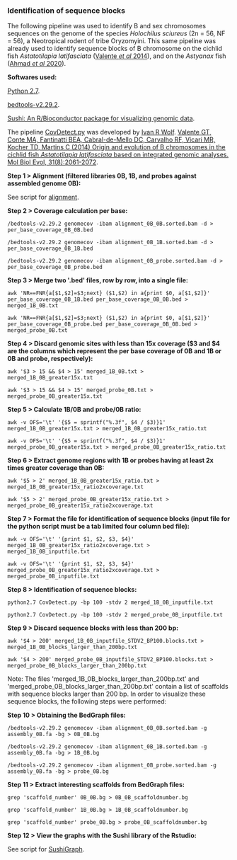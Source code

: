 ### Identification of sequence blocks

The following pipeline was used to identify B and sex chromosomes sequences on the genome of the species *Holochilus sciureus* (2n = 56, NF = 56), a Neotropical rodent of tribe Oryzomyini. This same pipeline was already used to identify sequence blocks of B chromosome on the cichlid fish *Astatotilapia latifasciata* ([Valente *et al* 2014](https://pubmed.ncbi.nlm.nih.gov/24770715/)), and on the *Astyanax* fish ([Ahmad *et al* 2020](https://bmcgenomics.biomedcentral.com/articles/10.1186/s12864-020-07072-1)).

**Softwares used:**

[Python 2.7](https://www.python.org/download/releases/2.7/).

[bedtools-v2.29.2](https://bedtools.readthedocs.io/en/latest/).

[Sushi: An R/Bioconductor package for visualizing genomic data](https://www.bioconductor.org/packages/release/bioc/vignettes/Sushi/inst/doc/Sushi.pdf).

The pipeline [CovDetect.py](https://github.com/ivanrwolf/CovDetect/blob/master/CovDetect.py) was developed by [Ivan R Wolf](https://github.com/ivanrwolf/CovDetect/blob/master/LICENSE). [Valente GT, Conte MA, Fantinatti BEA, Cabral-de-Mello DC, Carvalho RF, Vicari MR, Kocher TD, Martins C (2014) Origin and evolution of B chromosomes in the cichlid fish *Astatotilapia latifasciata* based on integrated genomic analyses. Mol Biol Evol, 31(8):2061-2072](https://pubmed.ncbi.nlm.nih.gov/24770715/).

**Step 1 > Alignment (filtered libraries 0B, 1B, and probes against assembled genome 0B):**

See script for [alignment](https://github.com/MoreiraCN/Genomic_alignment).

**Step 2 > Coverage calculation per base:**

`/bedtools-v2.29.2 genomecov -ibam alignment_0B_0B.sorted.bam -d > per_base_coverage_0B_0B.bed`

`/bedtools-v2.29.2 genomecov -ibam alignment_0B_1B.sorted.bam -d > per_base_coverage_0B_1B.bed`

`/bedtools-v2.29.2 genomecov -ibam alignment_0B_probe.sorted.bam -d > per_base_coverage_0B_probe.bed`

**Step 3 > Merge two '.bed' files, row by row, into a single file:**

`awk 'NR==FNR{a[$1,$2]=$3;next} ($1,$2) in a{print $0, a[$1,$2]}' per_base_coverage_0B_1B.bed per_base_coverage_0B_0B.bed > merged_1B_0B.txt`

`awk 'NR==FNR{a[$1,$2]=$3;next} ($1,$2) in a{print $0, a[$1,$2]}' per_base_coverage_0B_probe.bed per_base_coverage_0B_0B.bed > merged_probe_0B.txt`

**Step 4 > Discard genomic sites with less than 15x coverage ($3 and $4 are the columns which represent the per base coverage of 0B and 1B or  0B and probe, respectively):**

`awk '$3 > 15 && $4 > 15' merged_1B_0B.txt > merged_1B_0B_greater15x.txt`

`awk '$3 > 15 && $4 > 15' merged_probe_0B.txt > merged_probe_0B_greater15x.txt`

**Step 5 > Calculate 1B/0B and probe/0B ratio:**

`awk -v OFS='\t' '{$5 = sprintf("%.3f", $4 / $3)}1' merged_1B_0B_greater15x.txt > merged_1B_0B_greater15x_ratio.txt`

`awk -v OFS='\t' '{$5 = sprintf("%.3f", $4 / $3)}1' merged_probe_0B_greater15x.txt > merged_probe_0B_greater15x_ratio.txt`

**Step 6 > Extract genome regions with 1B or probes having at least 2x times greater coverage than 0B:**

`awk '$5 > 2' merged_1B_0B_greater15x_ratio.txt > merged_1B_0B_greater15x_ratio2xcoverage.txt`

`awk '$5 > 2' merged_probe_0B_greater15x_ratio.txt > merged_probe_0B_greater15x_ratio2xcoverage.txt`

**Step 7 > Format the file for identification of sequence blocks (input file for the python script must be a tab limited four column bed file):**

`awk -v OFS='\t' '{print $1, $2, $3, $4}' merged_1B_0B_greater15x_ratio2xcoverage.txt > merged_1B_0B_inputfile.txt`

`awk -v OFS='\t' '{print $1, $2, $3, $4}' merged_probe_0B_greater15x_ratio2xcoverage.txt > merged_probe_0B_inputfile.txt`

**Step 8 > Identification of sequence blocks:**

`python2.7 CovDetect.py -bp 100 -stdv 2 merged_1B_0B_inputfile.txt`

`python2.7 CovDetect.py -bp 100 -stdv 2 merged_probe_0B_inputfile.txt`

**Step 9 > Discard sequence blocks with less than 200 bp:**

`awk '$4 > 200' merged_1B_0B_inputfile_STDV2_BP100.blocks.txt > merged_1B_0B_blocks_larger_than_200bp.txt`

`awk '$4 > 200' merged_probe_0B_inputfile_STDV2_BP100.blocks.txt > merged_probe_0B_blocks_larger_than_200bp.txt`

Note: The files 'merged_1B_0B_blocks_larger_than_200bp.txt' and 'merged_probe_0B_blocks_larger_than_200bp.txt' contain a list of scaffolds with sequence blocks larger than 200 bp. In order to visualize these sequence blocks, the following steps were performed:

**Step 10 > Obtaining the BedGraph files:**

`/bedtools-v2.29.2 genomecov -ibam alignment_0B_0B.sorted.bam -g assembly_0B.fa -bg > 0B_0B.bg`

`/bedtools-v2.29.2 genomecov -ibam alignment_0B_1B.sorted.bam -g assembly_0B.fa -bg > 1B_0B.bg`

`/bedtools-v2.29.2 genomecov -ibam alignment_0B_probe.sorted.bam -g assembly_0B.fa -bg > probe_0B.bg`

**Step 11 > Extract interesting scaffolds from BedGraph files:**

`grep 'scaffold_number' 0B_0B.bg > 0B_0B_scaffoldnumber.bg`

`grep 'scaffold_number' 1B_0B.bg > 1B_0B_scaffoldnumber.bg`

`grep 'scaffold_number' probe_0B.bg > probe_0B_scaffoldnumber.bg`

**Step 12 > View the graphs with the Sushi library of the Rstudio:**

See script for [SushiGraph](https://github.com/MoreiraCN/Identification_of_sequence_blocks/blob/main/SushiGraph_rstudio.R).
